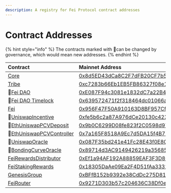 ```yaml
---
description: A registry for Fei Protocol contract addresses
---
```


# Contract Addresses

{% hint style="info" %}
The contracts marked with 🔄can be changed by governance, which would mean new addresses.
{% endhint %}

| Contract | Mainnet Address |
| :--- | :--- |
| [Core](access-control/core.md) | [0x8d5ED43dCa8C2F7dFB20CF7b53CC7E593635d7b9](https://etherscan.io/address/0x8d5ED43dCa8C2F7dFB20CF7b53CC7E593635d7b9) |
| [Tribe](../governance/tribe.md) | [0xc7283b66Eb1EB5FB86327f08e1B5816b0720212B](https://etherscan.io/address/0xc7283b66Eb1EB5FB86327f08e1B5816b0720212B) |
| 🔄[Fei DAO](../governance/fei-dao.md) | [0xE087F94c3081e1832dC7a22B48c6f2b5fAaE579B](https://etherscan.io/address/0xE087F94c3081e1832dC7a22B48c6f2b5fAaE579B) |
| 🔄[Fei DAO Timelock](../governance/fei-dao.md) | [0x639572471f2f318464dc01066a56867130e45E25](https://etherscan.io/address/0x639572471f2f318464dc01066a56867130e45E25) |
| [Fei](fei-stablecoin/fei-fei-usd.md) | [0x956F47F50A910163D8BF957Cf5846D573E7f87CA](https://etherscan.io/address/0x956F47F50A910163D8BF957Cf5846D573E7f87CA) |
| 🔄[UniswapIncentive](fei-stablecoin/uniswapincentive.md)  | [0xfe5b6c2a87A976dCe20130c423C679f4d6044cD7](https://etherscan.io/address/0xfe5b6c2a87A976dCe20130c423C679f4d6044cD7) |
| 🔄[EthUniswapPCVDeposit](protocol-controlled-value/ethuniswappcvdeposit.md) | [0x9b0C6299D08fe823f2C0598d97A1141507e4ad86](https://etherscan.io/address/0x9b0C6299D08fe823f2C0598d97A1141507e4ad86) |
| 🔄[EthUniswapPCVController](protocol-controlled-value/ethuniswappcvcontroller.md) | [0x7a165F8518A9Ec7d5DA15f4B77B1d7128B5D9188](https://etherscan.io/address/0x7a165F8518A9Ec7d5DA15f4B77B1d7128B5D9188) |
| 🔄[UniswapOracle](oracles/uniswaporacle.md) | [0x087F35bd241e41Fc28E43f0E8C58d283DD55bD65](https://etherscan.io/address/0x087F35bd241e41Fc28E43f0E8C58d283DD55bD65) |
| 🔄[BondingCurveOracle](oracles/bondingcurveoracle.md) | [0x89714d3AC9149426219a3568543200D1964101C4](https://etherscan.io/address/0x89714d3AC9149426219a3568543200D1964101C4) |
| [FeiRewardsDistributor](staking/feirewardsdistributor.md) | [0xEf1a94AF192A88859EAF3F3D8C1B9705542174C5](https://etherscan.io/address/0xEf1a94AF192A88859EAF3F3D8C1B9705542174C5) |
| [FeiStakingRewards](staking/feistakingrewards.md) | [0x18305DaAe09Ea2F4D51fAa33318be5978D251aBd](https://etherscan.io/address/0x18305DaAe09Ea2F4D51fAa33318be5978D251aBd) |
| [GenesisGroup](genesis/genesisgroup.md) | [0xBFfB152b9392e38CdDc275D818a3Db7FE364596b](https://etherscan.io/address/0xBFfB152b9392e38CdDc275D818a3Db7FE364596b) |
| [FeiRouter](trading/feirouter.md) | [0x9271D303b57c204636C38Df0eD339b18Bf98f909](https://etherscan.io/address/0x9271D303b57c204636C38Df0eD339b18Bf98f909) |



